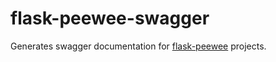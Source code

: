 flask-peewee-swagger
====================

Generates swagger documentation for [flask-peewee](https://github.com/coleifer/flask-peewee) projects.
